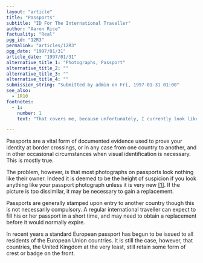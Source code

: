 ```yaml
---
layout: "article"
title: "Passports"
subtitle: "ID For The International Traveller"
author: "Aaron Rice"
factuality: "Real"
pgg_id: "12R3"
permalink: "articles/12R3"
pgg_date: "1997/01/31"
article_date: "1997/01/31"
alternative_title_1: "Photographs, Passport"
alternative_title_2: ""
alternative_title_3: ""
alternative_title_4: ""
submission_string: "Submitted by admin on Fri, 1997-01-31 01:00"
see_also:
  - 1R10
footnotes: 
  - 1:
    number: 1
    text: "That covers me, because unfortunately, I currently look like my passport photograph."

---
```

<div>
<p>Passports are a vital form of documented evidence used to prove your identity at border crossings, or in any case from one country to another, and in other occasional circumstances when visual identification is necessary. This is mostly true.</p>
<p>The problem, however, is that most photographs on passports look nothing like their owner. Indeed it is deemed to be the height of suspicion if you look anything like your passport photograph unless it is very new <a href="#footnote-body.1" name="footnote-link.1" class="footnote-link">[1]</a>. If the picture is too dissimilar, it may be necessary to gain a replacement.</p>
<p>Passports are generally stamped upon entry to another country though this is not necessarily compulsory. A regular international traveller can expect to fill his or her passport in a short time, and may need to obtain a replacement before it would normally expire.</p>
<p>In recent years a standard European passport has begun to be issued to all residents of the European Union countries. It is still the case, however, that countries, the United Kingdom at the very least, still retain some form of crest or badge on the front.</p>
</div>
